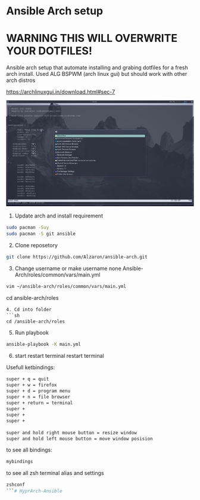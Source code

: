 
# Ansible Arch setup


# WARNING THIS WILL OVERWRITE YOUR DOTFILES! 


Ansible arch setup that automate installing and grabing dotfiles for a fresh arch install.
Used ALG BSPWM (arch linux gui) but should work with other arch distros

https://archlinuxgui.in/download.html#sec-7

![ansible_setup.jpg](images/ansible_setup.jpg)
1. Update arch and install requirement
```sh
sudo pacman -Suy
sudo pacman -S git ansible
```
2. Clone reposetory
```sh
git clone https://github.com/Alzaron/ansible-arch.git
```
3. Change username or make username none Ansible-Arch/roles/common/vars/main.yml 
```sh
vim ~/ansible-arch/roles/common/vars/main.yml 
```
cd ansible-arch/roles
```
4. Cd into folder
```sh
cd /ansible-arch/roles
```
5. Run playbook
```sh
ansible-playbook -K main.yml
```
6. start restart terminal restart terminal


Usefull ketbindings:

``` bindings
super + q = quit
super + w = firefox
super + d = program menu
super + n = file browser
super + return = terminal
super + 
super + 
super + 

super and hold right mouse button = resize window
super and hold left mouse button = move window posision
```
to see all bindings:
```bash
mybindings
```
to see all zsh terminal alias and settings
```sh
zshconf
```# HyprArch-Ansible
